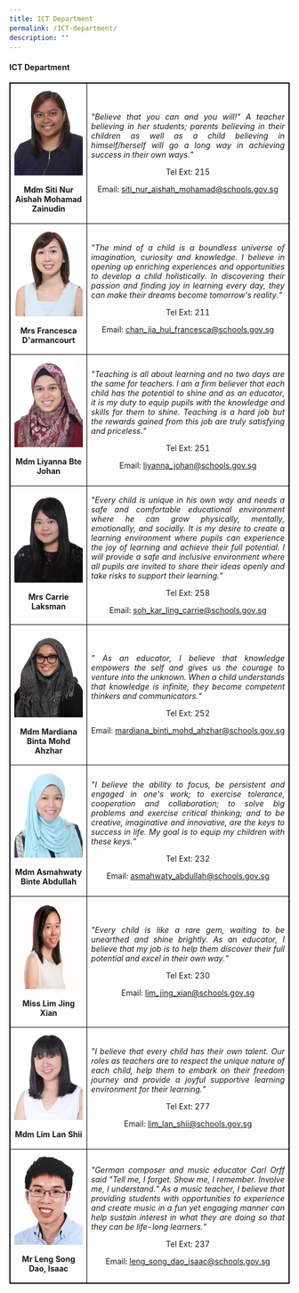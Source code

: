 ```yaml
---
title: ICT Department
permalink: /ICT-department/
description: ""
---
```

<h4><strong>ICT Department</strong></h4>
<table style="border-collapse: collapse; width: 100%; border:1px solid black;">
<tbody>
<tr>
<td style="width: 33.3333%; text-align: center; border:1px solid black;">
<img style="width:100%;" src="/images/cha5.jpg">
<p><strong>Mdm Siti Nur Aishah Mohamad Zainudin</strong></p>
</td>
<td style="width: 50%; text-align: justify; border:1px solid black;">
<p><em>"Believe that you can and you will!" A teacher believing in her students; parents believing in their children as well as a child believing in himself/herself will go a long way in achieving success in their own ways."</em></p>
<p style="width: 100%; text-align: center;">Tel Ext: 215</p>
<p style="width: 100%; text-align: center;">Email:&nbsp;<a href="mailto:siti_nur_aishah_mohamad@schools.gov.sg">siti_nur_aishah_mohamad@schools.gov.sg</a></p>
</td>
</tr>
<tr>
<td style="width: 33.3333%; text-align: center; border:1px solid black;">
<img style="width:100%;" src="/images/smd3.jpg">
<p><strong>Mrs Francesca D'armancourt</strong></p>
</td>
<td style="width: 50%; text-align: justify; border:1px solid black;">
<p><em>"The mind of a child is a boundless universe of imagination, curiosity and knowledge. I believe in opening up enriching experiences and opportunities to develop a child holistically. In discovering their passion and finding joy in learning every day, they can make their dreams become tomorrow's reality."</em></p>
<p style="width: 100%; text-align: center;">Tel Ext: 211</p>
<p style="width: 100%; text-align: center;">Email:&nbsp;<a href="mailto:chan_jia_hui_francesca@schools.gov.sg">chan_jia_hui_francesca@schools.gov.sg</a></p>
</td>
</tr>
<tr>
<td style="width: 33.3333%; text-align: center; border:1px solid black;">
<img style="width:100%;" src="/images/eng2.jpg">
<p><strong>Mdm Liyanna Bte Johan</strong></p>
</td>
<td style="width: 50%; text-align: justify; border:1px solid black;">
<p><em>"Teaching is all about learning and no two days are the same for teachers. I am a firm believer that each child has the potential to shine and as an educator, it is my duty to equip pupils with the knowledge and skills for them to shine. Teaching is a hard job but the rewards gained from this job are truly satisfying and priceless."</em></p>
<p style="width: 100%; text-align: center;">Tel Ext: 251</p>
<p style="width: 100%; text-align: center;">Email:&nbsp;<a href="mailto:liyanna_johan@schools.gov.sg">liyanna_johan@schools.gov.sg</a></p>
</td>
</tr>
<tr>
<td style="width: 33.3333%; text-align: center; border:1px solid black;">
<img style="width:100%;" src="/images/sci8.jpg">
<p><strong>Mrs Carrie Laksman</strong></p>
</td>
<td style="width: 50%; text-align: justify; border:1px solid black;">
<p><em>"Every child is unique in his own way and needs a safe and comfortable educational environment where he can grow physically, mentally, emotionally, and socially. It is my desire to create a learning environment where pupils can experience the joy of learning and achieve their full potential. I will provide a safe and inclusive environment where all pupils are invited to share their ideas openly and take risks to support their learning."</em></p>
<p style="width: 100%; text-align: center;">Tel Ext: 258</p>
<p style="width: 100%; text-align: center;">Email:&nbsp;<a href="mailto:soh_kar_ling_carrie@schools.gov.sg">soh_kar_ling_carrie@schools.gov.sg</a></p>
</td>
</tr>
<tr>
<td style="width: 33.3333%; text-align: center; border:1px solid black;">
<img style="width:100%;" src="/images/mtl19.jpg">
<p><strong>Mdm Mardiana Binta Mohd Ahzhar</strong></p>
</td>
<td style="width: 50%; text-align: justify; border:1px solid black;">
<p><em>" As an educator, I believe that knowledge empowers the self and gives us the courage to venture into the unknown. When a child understands that knowledge is infinite, they become competent thinkers and communicators."</em></p>
<p style="width: 100%; text-align: center;">Tel Ext: 252</p>
<p style="width: 100%; text-align: center;">Email:&nbsp;<a href="mailto:mardiana_binti_mohd_ahzhar@schools.gov.sg">mardiana_binti_mohd_ahzhar@schools.gov.sg</a></p>
</td>
</tr>
<tr>
<td style="width: 33.3333%; text-align: center; border:1px solid black;">
<img style="width:100%;" src="/images/ma3.jpg">
<p><strong>Mdm Asmahwaty Binte Abdullah</strong></p>
</td>
<td style="width: 50%; text-align: justify; border:1px solid black;">
<p><em>"I believe the ability to focus, be persistent and engaged in one's work; to exercise tolerance, cooperation and collaboration; to solve big problems and exercise critical thinking; and to be creative, imaginative and innovative, are the keys to success in life. My goal is to equip my children with these keys."</em></p>
<p style="width: 100%; text-align: center;">Tel Ext: 232</p>
<p style="width: 100%; text-align: center;">Email:&nbsp;<a href="mailto:asmahwaty_abdullah@schools.gov.sg">asmahwaty_abdullah@schools.gov.sg</a></p>
</td>
</tr>
<tr>
<td style="width: 33.3333%; text-align: center; border:1px solid black;">
<img style="width:100%;" src="/images/mtl5.jpg">
<p><strong>Miss Lim Jing Xian</strong></p>
</td>
<td style="width: 50%; text-align: justify; border:1px solid black;">
<p><em>"Every child is like a rare gem, waiting to be unearthed and shine brightly. As an educator, I believe that my job is to help them discover their full potential and excel in their own way."</em></p>
<p style="width: 100%; text-align: center;">Tel Ext: 230</p>
<p style="width: 100%; text-align: center;">Email:&nbsp;<a href="mailto:lim_jing_xian@schools.gov.sg">lim_jing_xian@schools.gov.sg</a></p>
</td>
</tr>
<tr>
<td style="width: 33.3333%; text-align: center; border:1px solid black;">
<img style="width:100%;" src="/images/mtl9.jpg">
<p><strong>Mdm Lim Lan Shii</strong></p>
</td>
<td style="width: 50%; text-align: justify; border:1px solid black;">
<p><em>"I believe that every child has their own talent. Our roles as teachers are to respect the unique nature of each child, help them to embark on their freedom journey and provide a joyful supportive learning environment for their learning."</em></p>
<p style="width: 100%; text-align: center;">Tel Ext: 277</p>
<p style="width: 100%; text-align: center;">Email:&nbsp;<a href="mailto:lim_lan_shii@schools.gov.sg">lim_lan_shii@schools.gov.sg</a></p>
</td>
</tr>
<tr>
<td style="width: 33.3333%; text-align: center; border:1px solid black;">
<img style="width:100%;" src="/images/pam10.jpg">
<p><strong>Mr Leng Song Dao, Isaac</strong></p>
</td>
<td style="width: 50%; text-align: justify; border:1px solid black;">
<p><em>"German composer and music educator Carl Orff said "Tell me, I forget. Show me, I remember. Involve me, I understand." As a music teacher, I believe that providing students with opportunities to experience and create music in a fun yet engaging manner can help sustain interest in what they are doing so that they can be life-long learners."</em></p>
<p style="width: 100%; text-align: center;">Tel Ext: 237</p>
<p style="width: 100%; text-align: center;">Email:&nbsp;<a href="mailto:leng_song_dao_isaac@schools.gov.sg">leng_song_dao_isaac@schools.gov.sg</a></p>
</td>
</tr>
</tbody>
</table>
